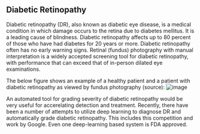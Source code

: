 ## Diabetic Retinopathy
Diabetic retinopathy (DR), also known as diabetic eye disease, is a medical condition in which damage occurs to the retina due to diabetes mellitus. It is a leading cause of blindness. Diabetic retinopathy affects up to 80 percent of those who have had diabetes for 20 years or more. Diabetic retinopathy often has no early warning signs. Retinal (fundus) photography with manual interpretation is a widely accepted screening tool for diabetic retinopathy, with performance that can exceed that of in-person dilated eye examinations.

The below figure shows an example of a healthy patient and a patient with diabetic retinopathy as viewed by fundus photography (source):
![image](https://github.com/user-attachments/assets/618a7254-2f30-487d-b753-9cd7b79e85c5)




An automated tool for grading severity of diabetic retinopathy would be very useful for accerelating detection and treatment. Recently, there have been a number of attempts to utilize deep learning to diagnose DR and automatically grade diabetic retinopathy. This includes this competition and work by Google. Even one deep-learning based system is FDA approved.
